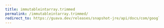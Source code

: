 ```yaml
---
title: immutableintarray.trimmed
permalink: /immutableintarray.trimmed/
redirect_to: https://guava.dev/releases/snapshot-jre/api/docs/com/google/common/primitives/ImmutableIntArray.html#trimmed--
---
```

